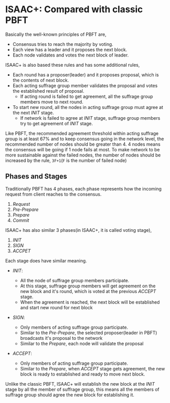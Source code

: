 # ISAAC+: Compared with classic PBFT

Basically the well-known principles of PBFT are,

* Consensus tries to reach the majority by voting.
* Each view has a leader and it proposes the next block.
* Each node validates and votes the next block of leader.

ISAAC+ is also based these rules and has some additional rules,

* Each round has a proposer(leader) and it proposes proposal, which is the contents of next block.
* Each acting suffrage group member validates the proposal and votes the established result of proposal.
    * If acting round is failed to get agreement, all the suffrage group members move to next round.
* To start new round, all the nodes in acting suffrage group must agree at the next *INIT* stage.
    * If network is failed to agree at *INIT* stage, suffrage group members try to get agreement of *INIT* stage.

Like PBFT, the recommended agreement threshold within acting suffrage group is at least 67% and to keep consensus going in the network level, the recommended number of nodes should be greater than 4. 4 nodes means the consensus will be going if 1 node fails at most. To make network to be more sustainable against the failed nodes, the number of nodes should be increased by the rule, `3F+1`(`F` is the number of failed node)

## Phases and Stages

Traditionally PBFT has 4 phases, each phase represents how the incoming request from client reaches to the consensus.

1. *Request*
2. *Pre-Prepare*
3. *Prepare*
4. *Commit*

ISAAC+ has also similar 3 phases(in ISAAC+, it is called voting stage),

1. *INIT*
2. *SIGN*
3. *ACCPET*

Each stage does have similar meaning.

* *INIT*:
    * All the node of suffrage group members participate.
    * At this stage, suffrage group members will get agreement on the new block and it's round, which is voted at the previous *ACCEPT* stage.
    * When the agreement is reached, the next block will be established and start new round for next block

* *SIGN*:
    * Only members of acting suffrage group participate.
    * Similar to the *Pre-Prepare*, the selected proposer(leader in PBFT) broadcasts it's proposal to the network
    * Similar to the *Prepare*, each node will validate the proposal

* *ACCEPT*:
    * Only members of acting suffrage group participate.
    * Similar to the *Prepare*, when *ACCEPT* stage gets agreement, the new block is ready to established and ready to move next block.

Unlike the classic PBFT, ISAAC+ will establish the new block at the *INIT* stage by all the member of suffrage group, this means all the members of suffrage group should agree the new block for establishing it.

